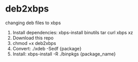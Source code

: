 # deb2xbps
changing deb files to xbps

1. Install dependencies: xbps-install binutils tar curl xbps xz
2. Download this repo
3. chmod +x deb2xbps
4. Convert: ./xdeb -Sedf {package}
5. Install: xbps-install -R ./binpkgs {package_name}
